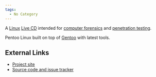 ```yaml
---
tags:
  - No Category
---
```

A [Linux](linux.md) [Live CD](Live_CD "wikilink") intended for
[computer forensics](computer_forensics.md) and [penetration
testing](penetration_testing.md).

Pentoo Linux built on top of [Gentoo](gentoo.md) with latest
tools.

## External Links

- [Project site](http://pentoo.ch/)
- [Source code and issue tracker](http://code.google.com/p/pentoo/)